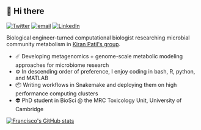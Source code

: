 ## 👋 Hi there

[![Twitter](https://img.shields.io/badge/Twitter-%40metagenomez-lightblue)](https://twitter.com/metagenomez)
[![email](https://img.shields.io/badge/email-fz274%40cam.ac.uk-%23a6bddb)](fz274@cam.ac.uk)
[![LinkedIn](https://img.shields.io/badge/LinkedIn-fzorrilla94-blue)](https://www.linkedin.com/in/fzorrilla94/)

Biological engineer-turned computational biologist researching microbial community metabolism in [Kiran Patil's group](https://www.mrc-tox.cam.ac.uk/research/research-groups/patil-group).

- ☄️ Developing metagenomics + genome-scale metabolic modeling approaches for microbiome research
- ⚙️ In descending order of preference, I enjoy coding in bash, R, python, and MATLAB
- 📦 Writing workflows in Snakemake and deploying them on high performance computing clusters
- 👽 PhD student in BioSci @ the MRC Toxicology Unit, University of Cambridge

[![Francisco's GitHub stats](https://github-readme-stats.vercel.app/api?username=franciscozorrilla)](https://github.com/anuraghazra/github-readme-stats)
